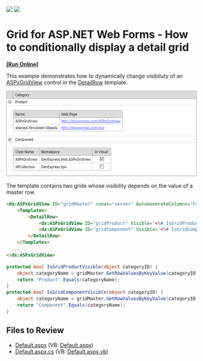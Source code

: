 <!-- default badges list -->
[![](https://img.shields.io/badge/Open_in_DevExpress_Support_Center-FF7200?style=flat-square&logo=DevExpress&logoColor=white)](https://supportcenter.devexpress.com/ticket/details/E1054)
[![](https://img.shields.io/badge/📖_How_to_use_DevExpress_Examples-e9f6fc?style=flat-square)](https://docs.devexpress.com/GeneralInformation/403183)
<!-- default badges end -->

# Grid for ASP.NET Web Forms - How to conditionally display a detail grid
<!-- run online -->
**[[Run Online]](https://codecentral.devexpress.com/e1054/)**
<!-- run online end -->

This example demonstrates how to dynamically change visibiluty of an [ASPxGridView](https://docs.devexpress.com/AspNet/DevExpress.Web.ASPxGridView) control in the [DetailRow](https://docs.devexpress.com/AspNet/DevExpress.Web.GridViewTemplates.DetailRow) template. 

![Detail grids](detail-grids.png)

The template contains two grids whose visibility depends on the value of a master row.

```aspx
<dx:ASPxGridView ID="gridMaster" runat="server" AutoGenerateColumns="False" KeyFieldName="ID" Width="634px">
    <Templates>
        <DetailRow>
            <dx:ASPxGridView ID="gridProduct" Visible='<%# IsGridProductVisible(Container.KeyValue) %>' ... />
            <dx:ASPxGridView ID="gridComponent" Visible='<%# IsGridComponentVisible(Container.KeyValue) %>' ... />
        </DetailRow>
    </Templates>
  ...
</dx:ASPxGridView>
```
```cs
protected bool IsGridProductVisible(object categoryID) {
    object categoryName = gridMaster.GetRowValuesByKeyValue(categoryID, "Category");
    return "Product".Equals(categoryName);
}
protected bool IsGridComponentVisible(object categoryID) {
    object categoryName = gridMaster.GetRowValuesByKeyValue(categoryID, "Category");
    return "Component".Equals(categoryName);
}
```

## Files to Review

* [Default.aspx](./CS/ConditionalDetailRowTemplate/Default.aspx) (VB: [Default.aspx](./VB/ConditionalDetailRowTemplate/Default.aspx))
* [Default.aspx.cs](./CS/ConditionalDetailRowTemplate/Default.aspx.cs) (VB: [Default.aspx.vb](./VB/ConditionalDetailRowTemplate/Default.aspx.vb))
